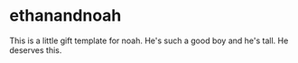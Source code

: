 # ethanandnoah

This is a little gift template for noah. He's such a good boy and he's tall. He deserves this.
